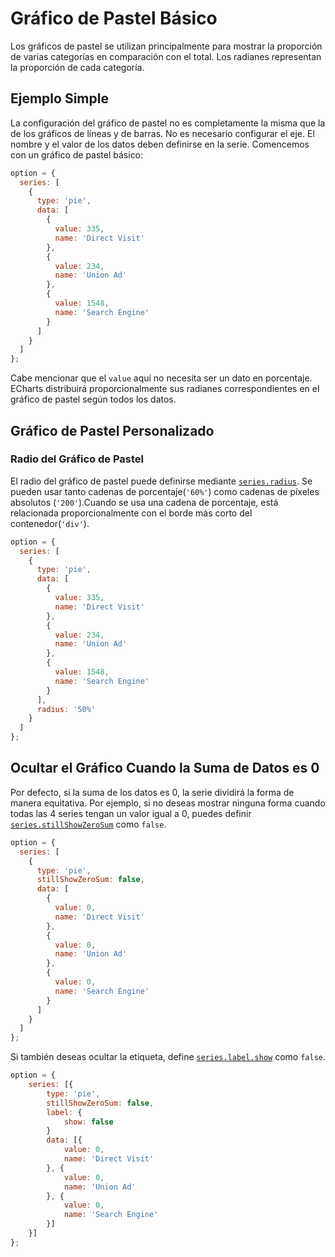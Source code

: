 # Gráfico de Pastel Básico

Los gráficos de pastel se utilizan principalmente para mostrar la proporción de varias categorías en comparación con el total. Los radianes representan la proporción de cada categoría.

## Ejemplo Simple

La configuración del gráfico de pastel no es completamente la misma que la de los gráficos de líneas y de barras. No es necesario configurar el eje. El nombre y el valor de los datos deben definirse en la serie. Comencemos con un gráfico de pastel básico:

```js live
option = {
  series: [
    {
      type: 'pie',
      data: [
        {
          value: 335,
          name: 'Direct Visit'
        },
        {
          value: 234,
          name: 'Union Ad'
        },
        {
          value: 1548,
          name: 'Search Engine'
        }
      ]
    }
  ]
};
```

Cabe mencionar que el `value` aquí no necesita ser un dato en porcentaje. ECharts distribuirá proporcionalmente sus radianes correspondientes en el gráfico de pastel según todos los datos.

## Gráfico de Pastel Personalizado

### Radio del Gráfico de Pastel

El radio del gráfico de pastel puede definirse mediante [`series.radius`](${optionPath}series-pie.radius). Se pueden usar tanto cadenas de porcentaje(`'60%'`) como cadenas de píxeles absolutos (`'200'`).Cuando se usa una cadena de porcentaje, está relacionada proporcionalmente con el borde más corto del contenedor(`'div'`).

```js live
option = {
  series: [
    {
      type: 'pie',
      data: [
        {
          value: 335,
          name: 'Direct Visit'
        },
        {
          value: 234,
          name: 'Union Ad'
        },
        {
          value: 1548,
          name: 'Search Engine'
        }
      ],
      radius: '50%'
    }
  ]
};
```

## Ocultar el Gráfico Cuando la Suma de Datos es 0

Por defecto, si la suma de los datos es 0, la serie dividirá la forma de manera equitativa. Por ejemplo, si no deseas mostrar ninguna forma cuando todas las 4 series tengan un valor igual a 0, puedes definir [`series.stillShowZeroSum`](${optionPath}series-pie.stillShowZeroSum) como `false`.

```js live
option = {
  series: [
    {
      type: 'pie',
      stillShowZeroSum: false,
      data: [
        {
          value: 0,
          name: 'Direct Visit'
        },
        {
          value: 0,
          name: 'Union Ad'
        },
        {
          value: 0,
          name: 'Search Engine'
        }
      ]
    }
  ]
};
```

Si también deseas ocultar la etiqueta, define [`series.label.show`](${optionPath}series-pie.label.show) como  `false`.

```js live
option = {
    series: [{
        type: 'pie',
        stillShowZeroSum: false,
        label: {
            show: false
        }
        data: [{
            value: 0,
            name: 'Direct Visit'
        }, {
            value: 0,
            name: 'Union Ad'
        }, {
            value: 0,
            name: 'Search Engine'
        }]
    }]
};
```
